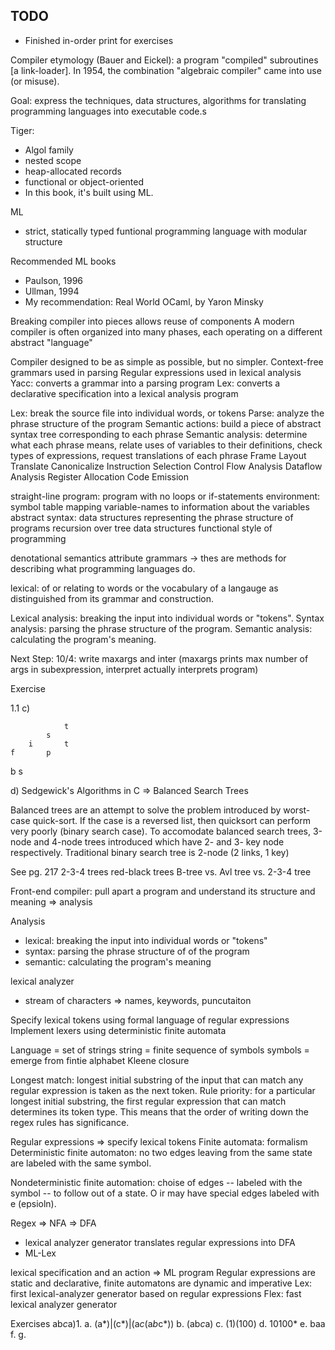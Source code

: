 ## TODO

* Finished in-order print for exercises

Compiler etymology (Bauer and Eickel): a program "compiled" subroutines [a link-loader]. In 1954, the combination "algebraic compiler" came into use (or misuse).

Goal: express the techniques, data structures, algorithms for translating programming languages into executable code.s

Tiger:
* Algol family
* nested scope
* heap-allocated records
* functional or object-oriented
* In this book, it's built using ML.

ML
* strict, statically typed funtional programming language with modular structure

Recommended ML books
* Paulson, 1996
* Ullman, 1994
* My recommendation: Real World OCaml, by Yaron Minsky

Breaking compiler into pieces allows reuse of components
A modern compiler is often organized into many phases, each operating on a different abstract "language"

Compiler designed to be as simple as possible, but no simpler.
Context-free grammars used in parsing
Regular expressions used in lexical analysis
Yacc: converts a grammar into a parsing program
Lex: converts a declarative specification into a lexical analysis program

Lex: break the source file into individual words, or tokens
Parse: analyze the phrase structure of the program
Semantic actions: build a piece of abstract syntax tree corresponding to each phrase
Semantic analysis: determine what each phrase means, relate uses of variables to their definitions, check types of expressions, request translations of each phrase
Frame Layout
Translate
Canonicalize
Instruction Selection
Control Flow Analysis
Dataflow Analysis
Register Allocation
Code Emission

straight-line program: program with no loops or if-statements
environment: symbol table mapping variable-names to information about the variables
abstract syntax: data structures representing the phrase structure of programs
recursion over tree data structures
functional style of programming

denotational semantics
attribute grammars
-> thes are methods for describing what programming languages do.

lexical: of or relating to words or the vocabulary of a langauge as distinguished from its grammar and construction.

Lexical analysis: breaking the input into individual words or "tokens".
Syntax analysis: parsing the phrase structure of the program.
Semantic analysis: calculating the program's meaning.

Next Step: 10/4: write maxargs and inter (maxargs prints max number of args in subexpression, interpret actually interprets program)

Exercise

1.1
c)

                t
            s
        i       t
    f       p
b               s


d) Sedgewick's Algorithms in C => Balanced Search Trees

Balanced trees are an attempt to solve the problem introduced by worst-case quick-sort. If the case is a reversed list, then quicksort can perform very poorly (binary search case). To accomodate balanced search trees, 3-node and 4-node trees introduced which have 2- and 3- key node respectively. Traditional binary search tree is 2-node (2 links, 1 key)

See pg. 217
2-3-4 trees
red-black trees
B-tree vs. Avl tree vs. 2-3-4 tree

Front-end compiler: pull apart a program and understand its structure and meaning => analysis

Analysis
* lexical: breaking the input into individual words or "tokens"
* syntax: parsing the phrase structure of of the program
* semantic: calculating the program's meaning

lexical analyzer
* stream of characters => names, keywords, puncutaiton

Specify lexical tokens using formal language of regular expressions
Implement lexers using deterministic finite automata

Language = set of strings
string = finite sequence of symbols
symbols = emerge from fintie alphabet
Kleene closure

Longest match: longest initial substring of the input that can match any regular expression is taken as the next token.
Rule priority: for a particular longest initial substring, the first regular expression that can match determines its token type. This means that the order of writing down the regex rules has significance.

Regular expressions => specify lexical tokens
Finite automata: formalism 
Deterministic finite automaton: no two edges leaving from the same state are labeled with the same symbol.

Nondeterministic finite automation: choise of edges -- labeled with the symbol -- to follow out of a state. O ir may have special edges labeled with e (epsioln).

Regex => NFA => DFA
- lexical analyzer generator translates regular expressions into DFA
- ML-Lex

lexical specification and an action => ML program
Regular expressions are static and declarative, finite automatons are dynamic and imperative
Lex: first lexical-analyzer generator based on regular expressions
Flex: fast lexical analyzer generator

Exercises
ab*c*a)1.
a. (a*)|(c*)|(a*c*(a*b*c*))
b. (ab*c*a)
c. (1)(100)
d. 10100*
e. baa
f. 
g. 